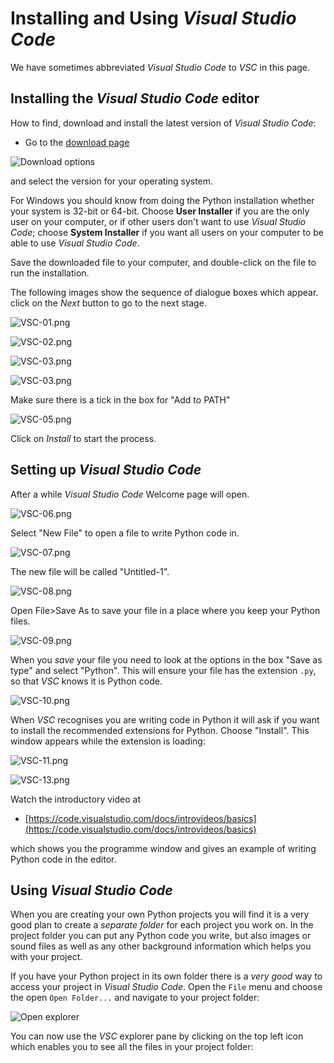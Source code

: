 # Installing and Using *Visual Studio Code*

We have sometimes abbreviated *Visual Studio Code* to *VSC* in this page.

## Installing the *Visual Studio Code* editor

How to find, download and install the latest version of *Visual Studio Code*:

* Go to the [download page](https://code.visualstudio.com/#alt-downloads)

![Download options](Images/VSC-1.png "Downloads")

and select the version for your operating system.

For Windows you should know from doing the Python installation whether your system is 32-bit or 64-bit. Choose **User Installer** if you are the only user on your computer, or if other users don't want to use *Visual Studio Code*; choose **System Installer** if you want all users on your computer to be able to use *Visual Studio Code*.

Save the downloaded file to your computer, and double-click on the file to run the installation.

The following images show the sequence of dialogue boxes which appear. click on the *Next* button to go to the next stage.

![VSC-01.png](Images/VSC-01.png "VSC-01.png")

![VSC-02.png](Images/VSC-02.png "VSC-02.png")

![VSC-03.png](Images/VSC-03.png "VSC-03.png")

![VSC-03.png](Images/VSC-04.png "VSC-04.png")

Make sure there is a tick in the box for "Add to PATH"

![VSC-05.png](Images/VSC-05.png "VSC-05.png")

Click on *Install* to start the process.

## Setting up *Visual Studio Code*

After a while *Visual Studio Code* Welcome page will open.

![VSC-06.png](Images/VSC-06.png "VSC-06.png")

Select "New File" to open a file to write Python code in.

![VSC-07.png](Images/VSC-07.png "VSC-07.png")

The new file will be called "Untitled-1".

![VSC-08.png](Images/VSC-08.png "VSC-08.png")

Open File>Save As to save your file in a place where you keep your Python files.

![VSC-09.png](Images/VSC-09.png "VSC-09.png")

When you *save* your file you need to look at the options in the box "Save as type" and select "Python". This will ensure your file has the extension ```.py```, so that *VSC* knows it is Python code.

![VSC-10.png](Images/VSC-10.png "VSC-10.png")

When *VSC* recognises you are writing code in Python it will ask if you want to install the recommended extensions for Python. Choose "Install". This window appears while the extension is loading:

![VSC-11.png](Images/VSC-11.png "VSC-11.png")



![VSC-13.png](Images/VSC-13.png "VSC-13.png")





Watch the introductory video at
* [https://code.visualstudio.com/docs/introvideos/basics](https://code.visualstudio.com/docs/introvideos/basics)

which shows you the programme window and gives an example of writing Python code in the editor.

## Using *Visual Studio Code*

When you are creating your own Python projects you will find it is a very good plan to create a *separate folder* for each project you work on. In the project folder you can put any Python code you write, but also images or sound files as well as any other background information which helps you with your project.

If you have your Python project in its own folder there is a *very good* way to access your project in *Visual Studio Code*. Open the ```File``` menu and choose the open ```Open Folder...``` and navigate to your project folder:

![Open explorer](Images/VSC-17.png "Explorer")

You can now use the *VSC* explorer pane by clicking on the top left icon which enables you to see all the files in your project folder:

